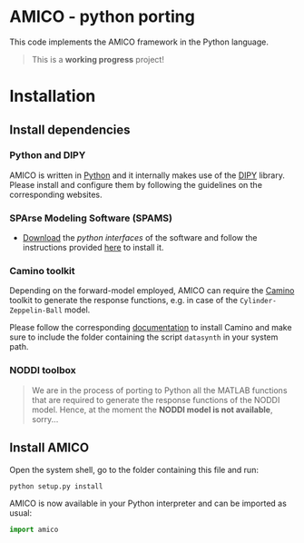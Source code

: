 # AMICO - python porting

This code implements the AMICO framework in the Python language.

> This is a **working progress** project!

# Installation

## Install dependencies

### Python and DIPY

AMICO is written in [Python](https://www.python.org/) and it internally makes use of the [DIPY](http://dipy.org) library.
Please install and configure them by following the guidelines on the corresponding websites.

### SPArse Modeling Software (SPAMS)

- [Download](http://spams-devel.gforge.inria.fr/downloads.html) the *python interfaces* of the software and follow the instructions provided [here](http://spams-devel.gforge.inria.fr/doc-python/html/doc_spams003.html) to install it.  

### Camino toolkit

Depending on the forward-model employed, AMICO can require the [Camino](http://camino.org.uk) toolkit to generate the response functions, e.g. in case of the `Cylinder-Zeppelin-Ball` model.

Please follow the corresponding [documentation](http://cmic.cs.ucl.ac.uk/camino//index.php?n=Main.Installation) to install Camino and make sure to include the folder containing the script `datasynth` in your system path.

### NODDI toolbox


> We are in the process of porting to Python all the MATLAB functions that are required to generate the response functions of the NODDI model. Hence, at the moment the **NODDI model is not available**, sorry...



## Install AMICO

Open the system shell, go to the folder containing this file and run:

```bash
python setup.py install
```

AMICO is now available in your Python interpreter and can be imported as usual:

```python
import amico
```
